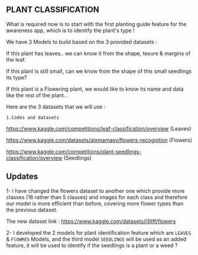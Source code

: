 ## PLANT CLASSIFICATION
What is required now is to start with the first planting guide feature for the awareness app, which is to identify the plant's type ! 

We have 3 Models to build based on the 3 provided datasets : 

If this plant has leaves.. we can know it from the shape, texure & margins of the leaf.

If this plant is still small, can we know from the shape of this small seedlings its type?

If this plant is a Flowering plant, we would like to know its name and data like the rest of the plant...


Here are the 3 datasets that we will use :

`1.Codes and datasets`

https://www.kaggle.com/competitions/leaf-classification/overview  (Leaves)


https://www.kaggle.com/datasets/alxmamaev/flowers-recognition (Flowers)


https://www.kaggle.com/competitions/plant-seedlings-classification/overview (Seedlings)

## Updates  

1- I have changed the flowers dataset to another one which provide more classes (16 rather than 5 classes) and images for each class and therefore our model is more efficient than before, covering more flower types than the previous dataset.

The new dataset link :  https://www.kaggle.com/datasets/l3llff/flowers 

2- I developed the 2 models for plant identification feature which are `LEAVES` & `FlOWRES` Models, and the third model `SEEDLINGS` will be used as an added feature, it will be used to identify if the seedlings is a plant or a weed ?
